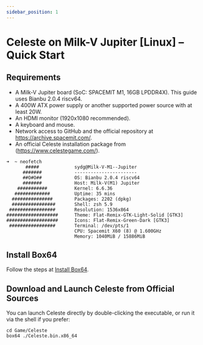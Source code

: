 ```yaml
---
sidebar_position: 1
---
```


# Celeste on Milk-V Jupiter [Linux] – Quick Start

## Requirements
- A Milk-V Jupiter board (SoC: SPACEMIT M1, 16GB LPDDR4X). This guide uses Bianbu 2.0.4 riscv64.
- A 400W ATX power supply or another supported power source with at least 20W.
- An HDMI monitor (1920x1080 recommended).
- A keyboard and mouse.
- Network access to GitHub and the official repository at https://archive.spacemit.com/.
- An official Celeste installation package from (https://www.celestegame.com/).

```shell
➜  ~ neofetch
       #####             sydg@Milk-V-M1--Jupiter
      #######            -----------------------
      ##O#O##            OS: Bianbu 2.0.4 riscv64
      #######            Host: Milk-V(M1) Jupiter
    ###########          Kernel: 6.6.36
   #############         Uptime: 35 mins
  ###############        Packages: 2202 (dpkg)
  ################       Shell: zsh 5.9
 #################       Resolution: 1536x864
###################      Theme: Flat-Remix-GTK-Light-Solid [GTK3]
###################      Icons: Flat-Remix-Green-Dark [GTK3]
 #################       Terminal: /dev/pts/1
                         CPU: Spacemit X60 (8) @ 1.600GHz
                         Memory: 1040MiB / 15886MiB
```

## Install Box64
Follow the steps at [Install Box64](/docs/box64).

## Download and Launch Celeste from Official Sources
You can launch Celeste directly by double-clicking the executable, or run it via the shell if you prefer:

```shell
cd Game/Celeste
box64 ./Celeste.bin.x86_64
```
